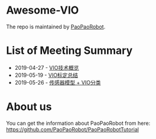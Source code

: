 # Awesome-VIO

The repo is maintained by [PaoPaoRobot](https://github.com/PaoPaoRobot).

# List of Meeting Summary

- 2019-04-27 - [VIO技术概览](./summary/2019-04-27.md)
- 2019-05-19 - [VIO标定总结](./summary/2019-05-19.md)
- 2019-05-26 - [传感器模型 + VIO分类](./summary/2019-05-26.md)

# About us
You can get the information about PaoPaoRobot from here: https://github.com/PaoPaoRobot/PaoPaoRobotTutorial   
